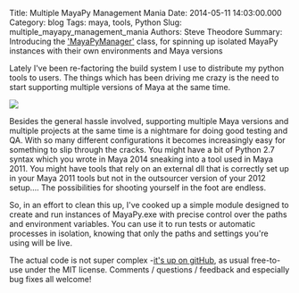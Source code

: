 Title: Multiple MayaPy Management Mania
Date: 2014-05-11 14:03:00.000
Category: blog
Tags: maya, tools, Python
Slug: multiple_mayapy_management_mania
Authors: Steve Theodore
Summary: Introducing the ['MayaPyManager'](https://gist.github.com/theodox/2c712a91155c7e1c4c15) class, for spinning up isolated MayaPy instances with their own environments and Maya versions

Lately I've been re-factoring the build system I use to distribute my python tools to users.  The things which has been driving me crazy is the need to start supporting multiple versions of Maya at the same time.   
  

[![](http://www.opensrs.com/images/wordpress/uploads/2007/04/email-service-1/it-worked-on-my-machine.jpg)](http://www.opensrs.com/images/wordpress/uploads/2007/04/email-service-1/it-worked-on-my-machine.jpg)

  
Besides the general hassle involved, supporting multiple Maya versions and multiple projects at the same time is a nightmare for doing good testing and QA.  With so many different configurations it becomes increasingly easy for something to slip through the cracks.  You might have a bit of Python 2.7 syntax which you wrote in Maya 2014 sneaking into a tool used in Maya 2011. You might have tools that rely on an external dll that is correctly set up in your Maya 2011 tools but not in the outsourcer version of your 2012 setup.... The possibilities for shooting yourself in the foot are endless.  
  
So, in an effort to clean this up, I've cooked up a simple module designed to create and run instances of MayaPy.exe with precise control over the paths and environment variables.  You can use it to run tests or automatic processes in isolation, knowing that only the paths and settings you're using will be live.  
  
The actual code is not super complex -[it's up on gitHub](https://gist.github.com/theodox/2c712a91155c7e1c4c15), as usual free-to-use under the MIT license.  Comments / questions / feedback and especially bug fixes all welcome! 
  
  
  
  
  
  
  

